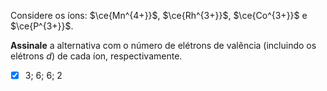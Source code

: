 Considere os íons: $\ce{Mn^{4+}}$, $\ce{Rh^{3+}}$, $\ce{Co^{3+}}$ e $\ce{P^{3+}}$.

**Assinale** a alternativa com o número de elétrons de valência (incluindo os elétrons $d$) de cada íon, respectivamente.

- [x] $3$; $6$; $6$; $2$

